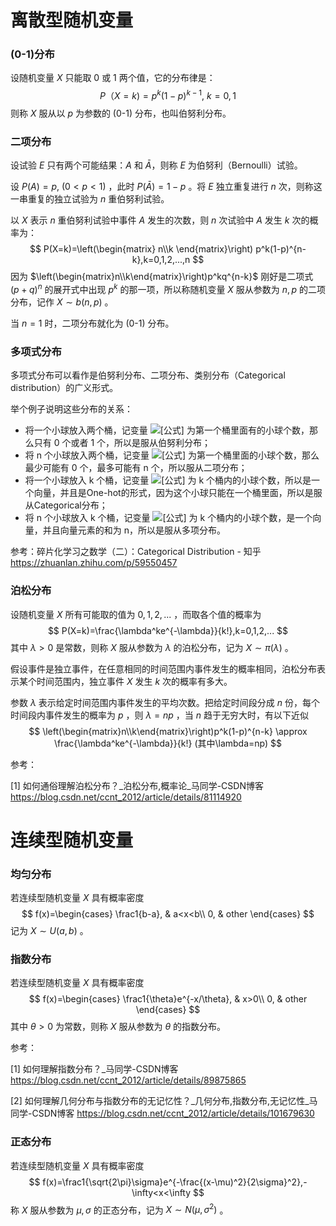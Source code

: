 # 离散型随机变量

### (0-1)分布

设随机变量 $X$ 只能取 0 或 1 两个值，它的分布律是：
$$
P（X=k)=p^k(1-p)^{k-1},\ k=0,1
$$
则称 $X$ 服从以 $p$ 为参数的 (0-1) 分布，也叫伯努利分布。

### 二项分布

设试验 $E$ 只有两个可能结果：$A$ 和 $\bar A$，则称 $E$ 为伯努利（Bernoulli）试验。

设 $P(A)=p,\ (0<p<1)$ ，此时 $P(\bar A)=1-p$ 。将 $E$ 独立重复进行 $n$ 次，则称这一串重复的独立试验为 $n$ 重伯努利试验。

以 $X$ 表示 $n$ 重伯努利试验中事件 $A$ 发生的次数，则 $n$ 次试验中 $A$ 发生 $k$ 次的概率为：
$$
P(X=k)=\left(\begin{matrix} n\\k \end{matrix}\right) p^k(1-p)^{n-k},k=0,1,2,...,n
$$
因为 $\left(\begin{matrix}n\\k\end{matrix}\right)p^kq^{n-k}$ 刚好是二项式 $(p+q)^n$ 的展开式中出现 $p^k$ 的那一项，所以称随机变量 $X$ 服从参数为 $n,p$ 的二项分布，记作 $X\sim b(n,p)$ 。

当 $n=1$ 时，二项分布就化为 (0-1) 分布。

### 多项式分布

多项式分布可以看作是伯努利分布、二项分布、类别分布（Categorical distribution）的广义形式。

举个例子说明这些分布的关系：

- 将一个小球放入两个桶，记变量 ![[公式]](https://www.zhihu.com/equation?tex=X) 为第一个桶里面有的小球个数，那么只有 0 个或者 1 个，所以是服从伯努利分布；
- 将 n 个小球放入两个桶，记变量 ![[公式]](https://www.zhihu.com/equation?tex=X) 为第一个桶里面的小球个数，那么最少可能有 0 个，最多可能有 n 个，所以服从二项分布；
- 将一个小球放入 k 个桶，记变量 ![[公式]](https://www.zhihu.com/equation?tex=X) 为 k 个桶内的小球个数，所以是一个向量，并且是One-hot的形式，因为这个小球只能在一个桶里面，所以是服从Categorical分布；
- 将 n 个小球放入 k 个桶，记变量 ![[公式]](https://www.zhihu.com/equation?tex=X) 为 k 个桶内的小球个数，是一个向量，并且向量元素的和为 n，所以是服从多项分布。

参考：碎片化学习之数学（二）：Categorical Distribution - 知乎
https://zhuanlan.zhihu.com/p/59550457

### 泊松分布

设随机变量 $X$ 所有可能取的值为 $0,1,2,...$ ，而取各个值的概率为
$$
P(X=k)=\frac{\lambda^ke^{-\lambda}}{k!},k=0,1,2,...
$$
其中 $\lambda>0$ 是常数，则称 $X$ 服从参数为 $\lambda$ 的泊松分布，记为 $X\sim\pi(\lambda)$ 。

假设事件是独立事件，在任意相同的时间范围内事件发生的概率相同，泊松分布表示某个时间范围内，独立事件 $X$ 发生 $k$ 次的概率有多大。

参数 $\lambda$ 表示给定时间范围内事件发生的平均次数。把给定时间段分成 $n$ 份，每个时间段内事件发生的概率为 $p$ ，则 $\lambda=np$ ，当 $n$ 趋于无穷大时，有以下近似
$$
\left(\begin{matrix}n\\k\end{matrix}\right)p^k(1-p)^{n-k}
\approx \frac{\lambda^ke^{-\lambda}}{k!} (其中\lambda=np)
$$

参考：

[1] 如何通俗理解泊松分布？_泊松分布,概率论_马同学-CSDN博客
https://blog.csdn.net/ccnt_2012/article/details/81114920



# 连续型随机变量

### 均匀分布

若连续型随机变量 $X$ 具有概率密度
$$
f(x)=\begin{cases}
\frac1{b-a}, & a<x<b\\
0, & other
\end{cases}
$$
记为 $X\sim U(a,b)$ 。

### 指数分布

若连续型随机变量 $X$ 具有概率密度
$$
f(x)=\begin{cases}
\frac1{\theta}e^{-x/\theta}, & x>0\\
0, & other
\end{cases}
$$
其中 $\theta>0$ 为常数，则称 $X$ 服从参数为 $\theta$ 的指数分布。

参考：

[1] 如何理解指数分布？_马同学-CSDN博客
https://blog.csdn.net/ccnt_2012/article/details/89875865

[2] 如何理解几何分布与指数分布的无记忆性？_几何分布,指数分布,无记忆性_马同学-CSDN博客
https://blog.csdn.net/ccnt_2012/article/details/101679630



### 正态分布

若连续型随机变量 $X$ 具有概率密度
$$
f(x)=\frac1{\sqrt{2\pi}\sigma}e^{-\frac{(x-\mu)^2}{2\sigma}^2},-\infty<x<\infty
$$
称 $X$ 服从参数为 $\mu,\sigma$ 的正态分布，记为 $X\sim N(\mu,\sigma^2)$ 。


